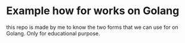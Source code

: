# Example how for works on Golang
  
this repo is made by me to know the two forms that we can use for on Golang.
Only for educational purpose.
